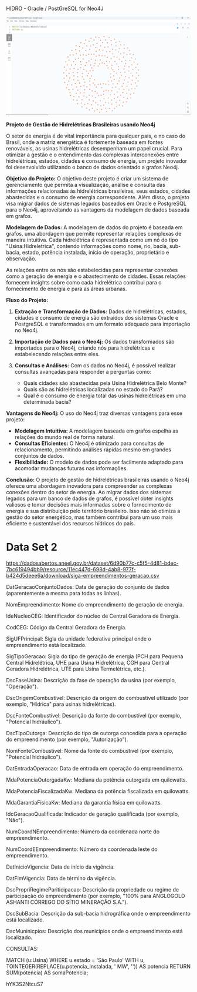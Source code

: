 HIDRO - Oracle / PostGreSQL for Neo4J

<img src="img.png" alt="DATA">

**Projeto de Gestão de Hidrelétricas Brasileiras usando Neo4j**

O setor de energia é de vital importância para qualquer país, e no caso do Brasil, onde a matriz energética é fortemente baseada em fontes renováveis, as usinas hidrelétricas desempenham um papel crucial. Para otimizar a gestão e o entendimento das complexas interconexões entre hidrelétricas, estados, cidades e consumo de energia, um projeto inovador foi desenvolvido utilizando o banco de dados orientado a grafos Neo4j.

**Objetivo do Projeto:**
O objetivo deste projeto é criar um sistema de gerenciamento que permita a visualização, análise e consulta das informações relacionadas às hidrelétricas brasileiras, seus estados, cidades abastecidas e o consumo de energia correspondente. Além disso, o projeto visa migrar dados de sistemas legados baseados em Oracle e PostgreSQL para o Neo4j, aproveitando as vantagens da modelagem de dados baseada em grafos.

**Modelagem de Dados:**
A modelagem de dados do projeto é baseada em grafos, uma abordagem que permite representar relações complexas de maneira intuitiva. Cada hidrelétrica é representada como um nó do tipo "Usina:Hidreletrica", contendo informações como nome, rio, bacia, sub-bacia, estado, potência instalada, início de operação, proprietário e observação. 

As relações entre os nós são estabelecidas para representar conexões como a geração de energia e o abastecimento de cidades. Essas relações fornecem insights sobre como cada hidrelétrica contribui para o fornecimento de energia e para as áreas urbanas.

**Fluxo do Projeto:**
1. **Extração e Transformação de Dados:** Dados de hidrelétricas, estados, cidades e consumo de energia são extraídos dos sistemas Oracle e PostgreSQL e transformados em um formato adequado para importação no Neo4j.

2. **Importação de Dados para o Neo4j:** Os dados transformados são importados para o Neo4j, criando nós para hidrelétricas e estabelecendo relações entre eles.

3. **Consultas e Análises:** Com os dados no Neo4j, é possível realizar consultas avançadas para responder a perguntas como:
   - Quais cidades são abastecidas pela Usina Hidrelétrica Belo Monte?
   - Quais são as hidrelétricas localizadas no estado do Pará?
   - Qual é o consumo de energia total das usinas hidrelétricas em uma determinada bacia?

**Vantagens do Neo4j:**
O uso do Neo4j traz diversas vantagens para esse projeto:
- **Modelagem Intuitiva:** A modelagem baseada em grafos espelha as relações do mundo real de forma natural.
- **Consultas Eficientes:** O Neo4j é otimizado para consultas de relacionamento, permitindo análises rápidas mesmo em grandes conjuntos de dados.
- **Flexibilidade:** O modelo de dados pode ser facilmente adaptado para acomodar mudanças futuras nas informações.

**Conclusão:**
O projeto de gestão de hidrelétricas brasileiras usando o Neo4j oferece uma abordagem inovadora para compreender as complexas conexões dentro do setor de energia. Ao migrar dados dos sistemas legados para um banco de dados de grafos, é possível obter insights valiosos e tomar decisões mais informadas sobre o fornecimento de energia e sua distribuição pelo território brasileiro. Isso não só otimiza a gestão do setor energético, mas também contribui para um uso mais eficiente e sustentável dos recursos hídricos do país.

# Data Set 2
https://dadosabertos.aneel.gov.br/dataset/6d90b77c-c5f5-4d81-bdec-7bc619494bb9/resource/11ec447d-698d-4ab8-977f-b424d5deee6a/download/siga-empreendimentos-geracao.csv

DatGeracaoConjuntoDados: Data de geração do conjunto de dados (aparentemente a mesma para todas as linhas).

NomEmpreendimento: Nome do empreendimento de geração de energia.

IdeNucleoCEG: Identificador do núcleo de Central Geradora de Energia.

CodCEG: Código da Central Geradora de Energia.

SigUFPrincipal: Sigla da unidade federativa principal onde o empreendimento está localizado.

SigTipoGeracao: Sigla do tipo de geração de energia (PCH para Pequena Central Hidrelétrica, UHE para Usina Hidrelétrica, CGH para Central Geradora Hidrelétrica, UTE para Usina Termelétrica, etc.).

DscFaseUsina: Descrição da fase de operação da usina (por exemplo, "Operação").

DscOrigemCombustivel: Descrição da origem do combustível utilizado (por exemplo, "Hídrica" para usinas hidrelétricas).

DscFonteCombustivel: Descrição da fonte do combustível (por exemplo, "Potencial hidráulico").

DscTipoOutorga: Descrição do tipo de outorga concedida para a operação do empreendimento (por exemplo, "Autorização").

NomFonteCombustivel: Nome da fonte do combustível (por exemplo, "Potencial hidráulico").

DatEntradaOperacao: Data de entrada em operação do empreendimento.

MdaPotenciaOutorgadaKw: Mediana da potência outorgada em quilowatts.

MdaPotenciaFiscalizadaKw: Mediana da potência fiscalizada em quilowatts.

MdaGarantiaFisicaKw: Mediana da garantia física em quilowatts.

IdcGeracaoQualificada: Indicador de geração qualificada (por exemplo, "Não").

NumCoordNEmpreendimento: Número da coordenada norte do empreendimento.

NumCoordEEmpreendimento: Número da coordenada leste do empreendimento.

DatInicioVigencia: Data de início da vigência.

DatFimVigencia: Data de término da vigência.

DscPropriRegimePariticipacao: Descrição da propriedade ou regime de participação do empreendimento (por exemplo, "100% para ANGLOGOLD ASHANTI CÓRREGO DO SÍTIO MINERAÇÃO S.A.").

DscSubBacia: Descrição da sub-bacia hidrográfica onde o empreendimento está localizado.

DscMuninicpios: Descrição dos municípios onde o empreendimento está localizado.

CONSULTAS:


MATCH (u:Usina)
WHERE u.estado = 'São Paulo'
WITH u, TOINTEGER(REPLACE(u.potencia_instalada, ' MW', '')) AS potencia
RETURN SUM(potencia) AS somaPotencia;

hYK3S2NtcuS7